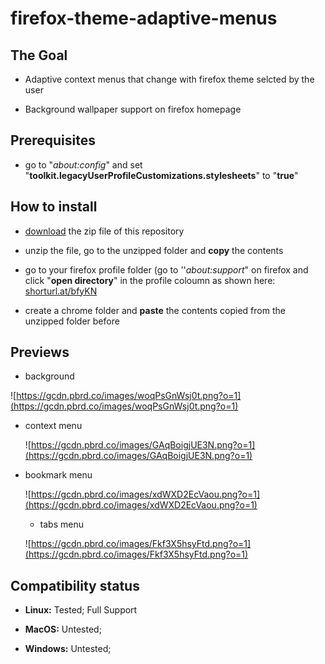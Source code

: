 # firefox-theme-adaptive-menus

## The Goal

- Adaptive context menus that change with firefox theme selcted by the user

- Background wallpaper support on firefox homepage

## Prerequisites

- go to "*about:config*" and set "**toolkit.legacyUserProfileCustomizations.stylesheets**" to "**true**"

## How to install

- [download](https://codeload.github.com/ayushhroyy/firefox-theme-adaptive-menus/zip/refs/heads/main) the zip file of this repository

- unzip the file, go to the unzipped folder and **copy** the contents

- go to your firefox profile folder (go to ''*about:support*" on firefox and click "**open directory**" in the profile coloumn as shown here: [shorturl.at/bfyKN](preview)

- create a chrome folder and **paste** the contents copied from the unzipped folder before

## Previews

- background

![https://gcdn.pbrd.co/images/woqPsGnWsj0t.png?o=1](https://gcdn.pbrd.co/images/woqPsGnWsj0t.png?o=1)

- context menu
  
  ![https://gcdn.pbrd.co/images/GAqBoigjUE3N.png?o=1](https://gcdn.pbrd.co/images/GAqBoigjUE3N.png?o=1)

- bookmark menu
  
  ![https://gcdn.pbrd.co/images/xdWXD2EcVaou.png?o=1](https://gcdn.pbrd.co/images/xdWXD2EcVaou.png?o=1)
  
  - tabs menu
  
  ![https://gcdn.pbrd.co/images/Fkf3X5hsyFtd.png?o=1](https://gcdn.pbrd.co/images/Fkf3X5hsyFtd.png?o=1)

## Compatibility status

- **Linux:** Tested; Full Support

- **MacOS:** Untested;

- **Windows:** Untested; 
